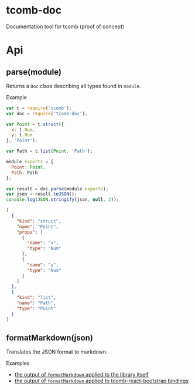tcomb-doc
=========

Documentation tool for tcomb (proof of concept)

# Api

## parse(module)

Returns a `Doc` class describing all types found in `module`.

Example

```javascript
var t = require('tcomb');
var doc = require('tcomb-doc');

var Point = t.struct({
  x: t.Num, 
  y: t.Num
}, 'Point');

var Path = t.list(Point, 'Path');

module.exports = {
  Point: Point,
  Path: Path
};

var result = doc.parse(module.exports);
var json = result.toJSON();
console.log(JSON.stringify(json, null, 2));
```

```json
[
  {
    "kind": "struct",
    "name": "Point",
    "props": [
      {
        "name": "x",
        "type": "Num"
      },
      {
        "name": "y",
        "type": "Num"
      }
    ]
  },
  {
    "kind": "list",
    "name": "Path",
    "type": "Point"
  }
]
```
## formatMarkdown(json)

Translates the JSON format to markdown.

Examples

- [the output of `formatMarkdown` applied to the library itself](examples/dogfood.md)
- [the output of `formatMarkdown` applied to tcomb-react-bootstrap bindings](examples/tcomb-react-bootstrap.md)
